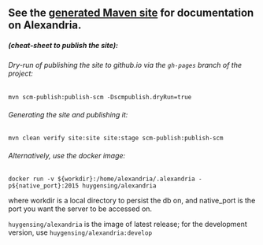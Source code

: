 See the [generated Maven site](http://huygensING.github.io/alexandria) for documentation on Alexandria.
------

##### (cheat-sheet to publish the site):

###### Dry-run of publishing the site to github.io via the `gh-pages` branch of the project:
	mvn scm-publish:publish-scm -Dscmpublish.dryRun=true

###### Generating the site and publishing it:
    mvn clean verify site:site site:stage scm-publish:publish-scm

###### Alternatively, use the docker image:
    docker run -v ${workdir}:/home/alexandria/.alexandria -p${native_port}:2015 huygensing/alexandria

where workdir is a local directory to persist the db on, and native_port is the port you want the server to be accessed on.

`huygensing/alexandria` is the image of latest release;
for the development version, use `huygensing/alexandria:develop` 